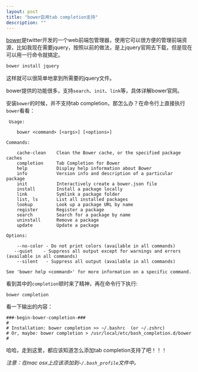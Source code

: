 ```yaml
---
layout: post
title: "bower启用tab completion支持"
description: ""
---
```


[bower](http://bower.io/)是twitter开发的一个web前端包管理器，使用它可以很方便的管理前端资源，比如我现在需要jquery，按照以前的做法，是上jquery官网去下载，但是现在可以用一行命令就搞定。

```bash
bower install jquery
```

这样就可以很简单地拿到所需要的jquery文件。

bower提供的功能很多，支持`search`、`init`、`link`等，具体详解bower官网。

安装`bower`的时候，并不支持tab
completion，那怎么办？在命令行上直接执行`bower`看看：

     Usage:

        bower <command> [<args>] [<options>]

    Commands:

        cache-clean    Clean the Bower cache, or the specified package caches
        completion     Tab Completion for Bower
        help           Display help information about Bower
        info           Version info and description of a particular package
        init           Interactively create a bower.json file
        install        Install a package locally
        link           Symlink a package folder
        list, ls       List all installed packages
        lookup         Look up a package URL by name
        register       Register a package
        search         Search for a package by name
        uninstall      Remove a package
        update         Update a package

    Options:

        --no-color - Do not print colors (available in all commands)
       --quiet    - Suppress all output except for warnings and errors (available in all commands)
        --silent   - Suppress all output (available in all commands)

    See 'bower help <command>' for more information on a specific command.

看到其中的`completion`顿时来了精神，再在命令行下执行:

    bower completion

看一下输出的内容：

    ###-begin-bower-completion-###
    #
    # Installation: bower completion >> ~/.bashrc  (or ~/.zshrc)
    # Or, maybe: bower completion > /usr/local/etc/bash_completion.d/bower
    #

哈哈，走到这里，都应该知道怎么添加tab completion支持了吧！！！

_注意：在mac osx上应该添加到`~/.bash_profile`文件中。_
